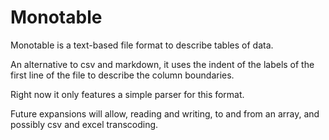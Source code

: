 # Monotable

Monotable is a text-based file format to describe tables of data.

An alternative to csv and markdown, it uses the indent of the labels of the
first line of the file to describe the column boundaries.

Right now it only features a simple parser for this format.

Future expansions will allow, reading and writing, to and from an array, and
possibly csv and excel transcoding.
